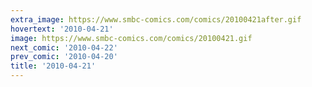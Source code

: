 ```yaml
---
extra_image: https://www.smbc-comics.com/comics/20100421after.gif
hovertext: '2010-04-21'
image: https://www.smbc-comics.com/comics/20100421.gif
next_comic: '2010-04-22'
prev_comic: '2010-04-20'
title: '2010-04-21'
---
```


